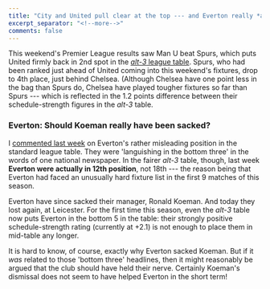 ```yaml
---
title: "City and United pull clear at the top --- and Everton really *are* now showing relagation form"
excerpt_separator: "<!--more-->"
comments: false
---
```


This weekend's Premier League results saw Man U beat Spurs, which 
puts United firmly back in 2nd spot in the
[*alt-3* league table](/leagues/england-premier-league). Spurs,
who had been ranked just ahead of United coming into this weekend's
fixtures, drop to 4th place, just behind Chelsea.  (Although
Chelsea have one point less in the bag than Spurs do, Chelsea have played
tougher fixtures so far than Spurs --- which is reflected in
the 1.2 points difference between their schedule-strength figures in the 
*alt-3* table.

### Everton: Should Koeman really have been sacked?

I [commented last week](../../22/epl) 
on Everton's rather misleading position in the standard
league table.  They were 'languishing in the bottom three' 
in the words of one national newspaper.  In the fairer *alt-3* table, 
though, last week **Everton were actually in 12th position**, not 
18th --- 
the reason being that Everton had faced an unusually hard fixture 
list in the first 9 matches of this season.

Everton have since sacked their manager, Ronald Koeman.  And today 
they lost again, at Leicester. For the first time this season,
even the *alt-3* table now puts Everton in the bottom 5 in the table:
their strongly positive schedule-strength rating (currently at +2.1) 
is not enough to place them in mid-table any longer.

It is hard to know, of course, exactly why Everton sacked Koeman.
But if it *was* related to those 'bottom three' headlines, then it 
might reasonably be argued that the club should have held their nerve.
Certainly Koeman's dismissal does not seem to have helped Everton in the 
short term!







